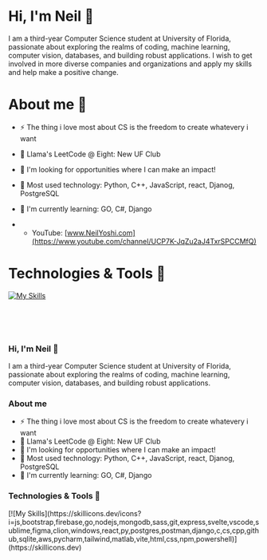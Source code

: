 # Hi, I'm Neil 👋
I am a third-year Computer Science student at University of Florida, passionate about exploring the realms of coding, machine learning, computer vision, databases, and building robust applications.
I wish to get involved in more diverse companies and organizations and apply my skills and help make a positive change.

# About me 🍊
- ⚡ The thing i love most about CS is the freedom to create whatevery i want
- 🦙 Llama's LeetCode @ Eight: New UF Club
- 🔎 I'm looking for opportunities where I can make an impact!
- 🌱 Most used technology: Python, C++, JavaScript, react, Djanog, PostgreSQL
- 🧠 I'm currently learning: GO, C#, Django

- - YouTube: <a href="https://www.youtube.com/channel/UCP7K-JqZu2aJ4TxrSPCCMfQ"> [www.NeilYoshi.com](https://www.youtube.com/channel/UCP7K-JqZu2aJ4TxrSPCCMfQ)</a>

# Technologies & Tools 🔧
[![My Skills](https://skillicons.dev/icons?i=js,bootstrap,firebase,go,nodejs,mongodb,sass,git,express,svelte,vscode,sublime,figma,clion,windows,react,py,postgres,postman,django,c,cs,cpp,github,sqlite,aws,pycharm,tailwind,matlab,vite,html,css,npm,powershell)](https://skillicons.dev)

<br>
<br>
<br>

<h3>Hi, I'm Neil 👋</h3>
I am a third-year Computer Science student at University of Florida, passionate about exploring the realms of coding, machine learning, computer vision, databases, and building robust applications.

<h3>About me</h3>
<ul>
  <li>⚡ The thing i love most about CS is the freedom to create whatevery i want</li>
  <li>🦙 Llama's LeetCode @ Eight: New UF Club</li>
  <li>🔎 I'm looking for opportunities where I can make an impact!</li>
  <li>🌱 Most used technology: Python, C++, JavaScript, react, Djanog, PostgreSQL</li>
  <li>🧠 I'm currently learning: GO, C#, Django</li>
</ul>

<h3>Technologies & Tools 🔧</h3>
[![My Skills](https://skillicons.dev/icons?i=js,bootstrap,firebase,go,nodejs,mongodb,sass,git,express,svelte,vscode,sublime,figma,clion,windows,react,py,postgres,postman,django,c,cs,cpp,github,sqlite,aws,pycharm,tailwind,matlab,vite,html,css,npm,powershell)](https://skillicons.dev)










